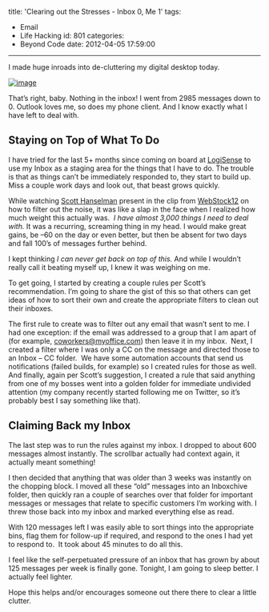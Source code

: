 title: 'Clearing out the Stresses - Inbox 0, Me 1'
tags:
  - Email
  - Life Hacking
id: 801
categories:
  - Beyond Code
date: 2012-04-05 17:59:00
---

I made huge inroads into de-cluttering my digital desktop today.&nbsp; 

[![image](http://oldblog.jameschambers.com/Media/Default/Windows-Live-Writer/Clearing-out-the-Stresses_1466C/image_thumb.png "image")](http://oldblog.jameschambers.com/Media/Default/Windows-Live-Writer/Clearing-out-the-Stresses_1466C/image_2.png)

That’s right, baby. Nothing in the inbox! I went from 2985 messages down to 0\. Outlook loves me, so does my phone client. And I know exactly what I have left to deal with.

## Staying on Top of What To Do

I have tried for the last 5+ months since coming on board at [LogiSense](http://twitter.com/logisense) to use my Inbox as a staging area for the things that I have to do. The trouble is that as things can’t be immediately responded to, they start to build up. Miss a couple work days and look out, that beast grows quickly.

While watching [Scott Hanselman](http://www.hanselman.com/blog/) present in the clip from [WebStock12](http://talks.webstock.org.nz/speakers/scott-hanselman/its-not-what-you-read-its-what-you-ignore/) on how to filter out the noise, it was like a slap in the face when I realized how much weight this actually was.&nbsp; _I have almost 3,000 things I need to deal with._ It was a recurring, screaming thing in my head. I would make great gains, be –60 on the day or even better, but then be absent for two days and fall 100’s of messages further behind.&nbsp; 

I kept thinking _I can never get back on top of this._ And while I wouldn’t really call it beating myself up, I knew it was weighing on me.&nbsp; 

To get going, I started by creating a couple rules per Scott’s recommendation. I’m going to share the gist of this so that others can get ideas of how to sort their own and create the appropriate filters to clean out their inboxes. 

The first rule to create was to filter out any email that wasn’t sent to me. I had one exception: if the email was addressed to a group that I am apart of (for example, [coworkers@myoffice.com](mailto:coworkers@myoffice.com)) then leave it in my inbox.&nbsp; Next, I created a filter where I was only a CC on the message and directed those to an Inbox – CC folder.&nbsp; We have some automation accounts that send us notifications (failed builds, for example) so I created rules for those as well.&nbsp; And finally, again per Scott’s suggestion, I created a rule that said anything from one of my bosses went into a golden folder for immediate undivided attention (my company recently started following me on Twitter, so it’s probably best I say something like that).

## Claiming Back my Inbox

The last step was to run the rules against my inbox. I dropped to about 600 messages almost instantly. The scrollbar actually had context again, it actually meant something!

I then decided that anything that was older than 3 weeks was instantly on the chopping block. I moved all these “old” messages into an Inboxchive folder, then quickly ran a couple of searches over that folder for important messages or messages that relate to specific customers I’m working with. I threw those back into my inbox and marked everything else as read.

With 120 messages left I was easily able to sort things into the appropriate bins, flag them for follow-up if required, and respond to the ones I had yet to respond to.&nbsp; It took about 45 minutes to do all this.

I feel like the self-perpetuated pressure of an inbox that has grown by about 125 messages per week is finally gone. Tonight, I am going to sleep better. I actually feel lighter.

Hope this helps and/or encourages someone out there there to clear a little clutter. 
